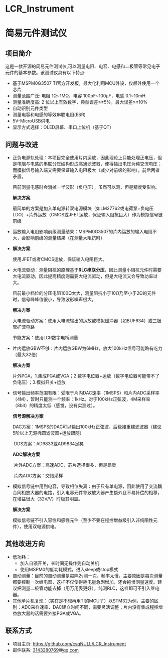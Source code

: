 # LCR_Instrument

# 简易元件测试仪

## 项目简介

这是一款开源的简易元件测试仪,可以测量电阻、电容、电感和二极管等常见电子元件的基本参数。该测试仪具有以下特点:

- 基于MSPM0G3507 TI官方开发板，最大化利用MCU外设，仅额外使用一个芯片
- 测量范围广泛: 电阻 1Ω\~1MΩ，电容 100pF\~100μF，电感 0.1~10mH
- 测量准确度高: 2 位以上有效数字，典型误差≤±5%，最大误差≤±10%
- 自动识别元件类型
- 测量电容和电感的等效串联电阻(ESR)
- 5V-MicroUSB供电
- 显示方式选择：OLED屏幕、串口上位机（基于QT）

## 问题与改进

- 正负电源轨处理：本项目完全使用片内运放，因此理论上只能处理正电压，但是电阻与电感的串联分压结构形成高通滤波器，使得输出电压为纯交流电压；而模拟信号输入端又需要保证输入电阻极大（减少对前级的影响），前后两者矛盾。

  目前测量电感时会消掉一半波形（负电压），虽然可以测，但是精度受影响。

  **解决方案**

  最简单的方案是加入单电源转双电源模块（如LM27762或电荷泵+负电压LDO）+片外运放（CMOS或JFET运放，保证输入阻抗巨大）作为模拟信号链前级
  
- 运放输入电阻影响前级测量结果：MSPM0G3507的片内运放的输入电阻不大，会影响前级的测量结果（在测量大阻抗时）
- 
  **解决方案**

  使用JFET或者CMOS运放，保证输入电阻巨大。

- 大电流驱动：测量阻抗的原理基于**RLC串联分压**，因此测量小阻抗元件时需要大电流驱动，因此提高精度则需要大电流驱动，但是大电流又会导致功率过大。

  目前最小档位的分压电阻100Ω太大，测量阻抗小于10Ω乃至小于2Ω的元件时，信号峰峰值很小，导致波形噪声很大。

  **解决方案**

  大电流驱动方案：使用大电流输出的运放或模拟缓冲器（如BUF634）或三极管扩流电路

  节能方案：使用LCR数字电桥测量

- 片内运放GBW不够：片内运放GBW为6MHz，放大100kHz信号可能略有吃力（最大32倍）

  **解决方案**

  片外PGA，1.集成PGA或VGA；2.数字电位器+运放（数字电位器可能带不了负电压）；3.模拟开关+运放

- 信号输出频率范围有限：受限于片内DAC速率（1MSPS）和片内ADC采样率（4M），暂时只能测一个频率：1kHz。对于100kHz正弦波，4M采样率（8bit）的精度太低（感觉，没有实测过）。

  **信号源解决方案**

  ​	DAC方案：1MSPS的DAC可以输出100kHz正弦波，后级接重建滤波器（建议5阶以上无源椭圆滤波器+运放跟随）

  ​	DDS方案：AD9833或AD9834足矣

  **ADC解决方案**

  ​	片外ADC方案：高速ADC，芯片选择很多，但是昂贵

  ​	片内ADC方案：交错采样

- 模拟信号链中用到电容，导致相位失真：由于只有单电源，因此使用了交流耦合同相放大器的电路，引入电容元件导致放大器产生额外且不易补偿的相移，在增益很大（32V/V）时极其明显。

  **解决方案**

  模拟信号链不引入容性和感性元件（至少不要在程控增益级引入非纯阻性元件），使用双电源供电。

## 其他改进方向

- 低功耗：
  - 加入自锁开关，长时间无操作则自动关机
  - 使用MSPM0的低功耗模式，进入sleep或stop模式
- 自动测量：目前的自动测量是每隔2s测一次，频率太慢，主要原因是每次测量都要控制一次继电器，这样不仅使得耗电量急剧增加，还会拖慢测量速度。建议把测量二极管功能去掉（用万用表更好），纯测RLC，这样即可不引入继电器。
- 其他单片机复现：（实在是不想再用TI的MCU了）以STM32为例，主要的区别：ADC采样速率、DAC建立时间不同，需要灵活调整；片内没有集成程控增益放大器的话需要外接PGA或VGA。


## 联系方式

- 项目主页: https://github.com/csqNULL/LCR_Instrument
- 邮件联系: 3143280769@qq.com
